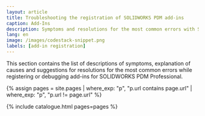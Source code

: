 ```yaml
---
layout: article
title: Troubleshooting the registration of SOLIDWORKS PDM add-ins
caption: Add-Ins
description: Symptoms and resolutions for the most common errors with SOLIDWORKS PDM add-ins development, debugging and registering.
lang: en
image: /images/codestack-snippet.png
labels: [add-in registration]
---
```

This section contains the list of descriptions of symptoms, explanation of causes and suggestions for resolutions for the most common errors while registering or debugging add-ins for SOLIDWORKS PDM Professional.

{% assign pages = site.pages | where_exp: "p", "p.url contains page.url" | where_exp: "p", "p.url != page.url" %}

{% include catalogue.html pages=pages %}